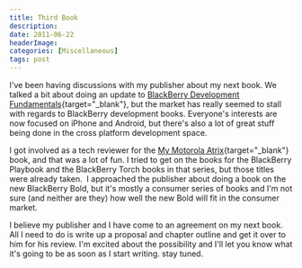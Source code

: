 ```yaml
---
title: Third Book
description: 
date: 2011-06-22
headerImage: 
categories: [Miscellaneous]
tags: post
---
```


I've been having discussions with my publisher about my next book. We talked a bit about doing an update to [BlackBerry Development Fundamentals](https://www.amazon.com/gp/product/0321647424){target="_blank"}, but the market has really seemed to stall with regards to BlackBerry development books. Everyone's interests are now focused on iPhone and Android, but there's also a lot of great stuff being done in the cross platform development space.

I got involved as a tech reviewer for the [My Motorola Atrix](https://www.amazon.com/gp/product/0789748886){target="_blank"} book, and that was a lot of fun. I tried to get on the books for the BlackBerry Playbook and the BlackBerry Torch books in that series, but those titles were already taken.  I approached the publisher about doing a book on the new BlackBerry Bold, but it's mostly a consumer series of books and I'm not sure (and neither are they) how well the new Bold will fit in the consumer market.

I believe my publisher and I have come to an agreement on my next book. All I need to do is write up a proposal and chapter outline and get it over to him for his review. I'm excited about the possibility and I'll let you know what it's going to be as soon as I start writing. stay tuned.